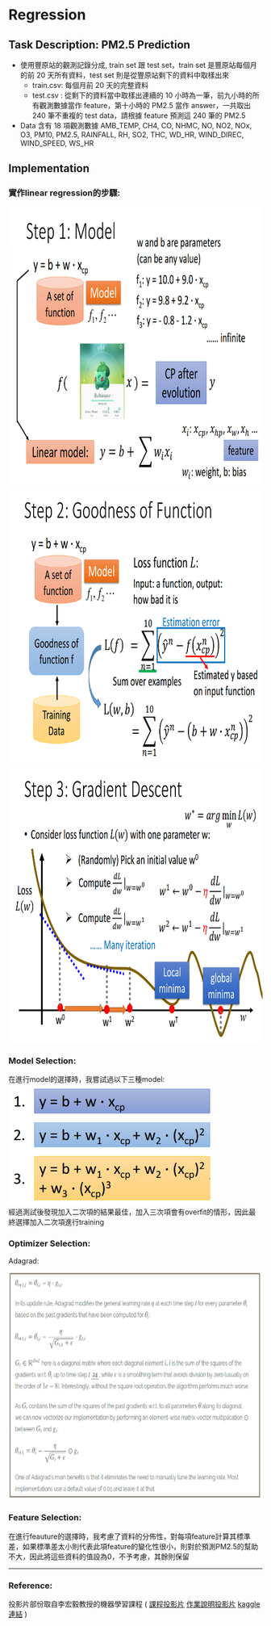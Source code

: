 # Regression
## Task Description: PM2.5 Prediction
* 使用豐原站的觀測記錄分成, train set 跟 test set，train set 是豐原站每個月的前 20 天所有資料，test set 則是從豐原站剩下的資料中取樣出來
  * train.csv: 每個月前 20 天的完整資料
  * test.csv : 從剩下的資料當中取樣出連續的 10 小時為一筆，前九小時的所有觀測數據當作 feature，第十小時的 PM2.5 當作 answer，一共取出 240 筆不重複的 test data，請根據 feature 預測這 240 筆的 PM2.5
* Data 含有 18 項觀測數據 AMB_TEMP, CH4, CO, NHMC, NO, NO2, NOx, O3, PM10, PM2.5, RAINFALL, RH, SO2, THC, WD_HR, WIND_DIREC, WIND_SPEED, WS_HR
## Implementation
### 實作linear regression的步驟:
<img src="images/step1.png" width=800 height=550 /> 
<img src="images/step2.png" width=800 height=550 /> 
<img src="images/step3.png" width=800 height=550 /> 

### Model Selection: <br>
在進行model的選擇時，我嘗試過以下三種model:  <br>
<img src="images/model.png" width=400 height=240 /> <br>
經過測試後發現加入二次項的結果最佳，加入三次項會有overfit的情形，因此最終選擇加入二次項進行training

### Optimizer Selection: <br>
Adagrad: <br>

<img src="images/adagrad.PNG" width=750 height=450 /> <br>
### Feature Selection: <br>
在進行feauture的選擇時，我考慮了資料的分佈性，對每項feature計算其標準差，如果標準差太小則代表此項feature的變化性很小，則對於預測PM2.5的幫助不大，因此將這些資料的值設為0，不予考慮，其餘則保留

---
### Reference: 
投影片部份取自李宏毅教授的機器學習課程 (
[課程投影片](http://speech.ee.ntu.edu.tw/~tlkagk/courses/ML_2017/Lecture/Regression.pdf)
[作業說明投影片](https://docs.google.com/presentation/d/18MG1wSTTx8AentGnMfIRUp8ipo8bLpgAj16bJoqW-b0/edit#slide=id.g4cd6560e29_0_15)
[kaggle連結](https://www.kaggle.com/c/ml2020spring-hw1) )
